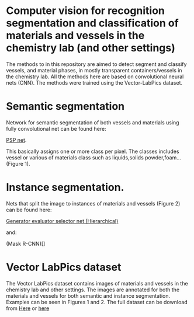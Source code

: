 # Computer vision for recognition segmentation and classification of materials and vessels in the chemistry lab (and other settings)

The methods to in this repository are aimed to detect segment and classify vessels, and material phases, in mostly transparent containers/vessels in the chemistry lab. All the methods here are based on convolutional neural nets (CNN). The methods were trained using the Vector-LabPics dataset.
# Semantic segmentation
Network for semantic segmentation of both vessels and materials using fully convolutional net can be found here:

[PSP net](https://github.com/aspuru-guzik-group/Semantic-segmentation-of-materials-and-vessels-in-chemistry-lab-using-FCN). 

This basically assigns one or more class per pixel. The classes includes vessel or various of materials class such as liquids,solids powder,foam... (Figure 1).

# Instance segmentation.
Nets that split the image to instances of materials and vessels (Figure 2) can be found here:


[Generator evaluator selector net (Hierarchical)](https://github.com/aspuru-guzik-group/Instance-segmentation-of-images-of-materials-in-transparent-vessels-using-GES-net-)

and:

(Mask R-CNN)[]

# Vector LabPics dataset
The Vector LabPics dataset contains images of materials and vessels in the chemistry lab and other settings. The images are annotated for both the materials and vessels for both semantic and instance segmentation. Examples can be seen in Figures 1 and 2. The full dataset can be download from   [Here](https://drive.google.com/file/d/1TZao7JDzxcJr_hMqYHLRcV2N0UHoH2c1/view?usp=sharing) or [here](https://drive.google.com/file/d/1gfaM_6eZjtg7dkFShGl1gIfsXzj1KjIX/view?usp=sharing)
